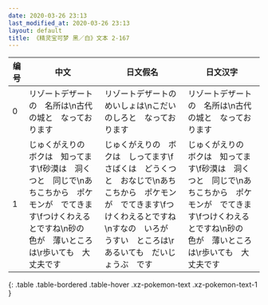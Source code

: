 ```yaml
---
date: 2020-03-26 23:13
last_modified_at: 2020-03-26 23:13
layout: default
title: 《精灵宝可梦 黑／白》文本 2-167
---
```

| 编号 | 中文 | 日文假名 | 日文汉字 |
| ---- | ---- | ---- | --- |
| 0 | リゾートデザートの　名所は\n古代の城と　なっております | リゾートデザートの　めいしょは\nこだいのしろと　なっております | リゾートデザートの　名所は\n古代の城と　なっております |
| 1 | じゅくがえりの　ボクは　知ってます\f砂漠は　洞くつと　同じで\nあちこちから　ポケモンが　でてきます\fつけくわえるとですね\n砂の　色が　薄いところは\r歩いても　大丈夫です | じゅくがえりの　ボクは　しってます\fさばくは　どうくつと　おなじで\nあちこちから　ポケモンが　でてきます\fつけくわえるとですね\nすなの　いろが　うすい　ところは\rあるいても　だいじょうぶ　です | じゅくがえりの　ボクは　知ってます\f砂漠は　洞くつと　同じで\nあちこちから　ポケモンが　でてきます\fつけくわえるとですね\n砂の　色が　薄いところは\r歩いても　大丈夫です |
{: .table .table-bordered .table-hover .xz-pokemon-text .xz-pokemon-text-1 }
